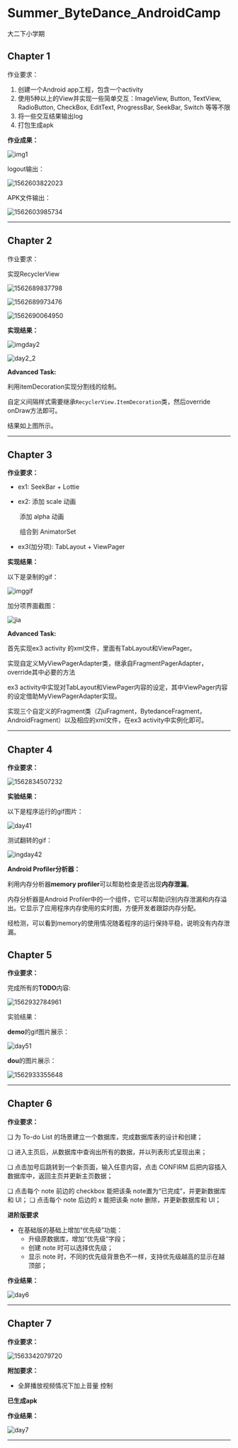 # Summer_ByteDance_AndroidCamp
大二下小学期

## Chapter 1

作业要求：

1. 创建一个Android app工程，包含一个activity
2. 使用5种以上的View并实现一些简单交互：ImageView, Button, TextView, RadioButton, CheckBox,
   EditText, ProgressBar, SeekBar, Switch 等等不限
3. 将一些交互结果输出log
4. 打包生成apk

**作业成果：**

![img1](./pic/day1res.png)

logout输出：

![1562603822023](./pic/1562603822023.png)

APK文件输出：

![1562603985734](./pic/1562603985734.png)

-----

## Chapter 2

作业要求：

实现RecyclerView

![1562689837798](pic/1562689837798.png)

![1562689973476](pic/1562689973476.png)

![1562690064950](pic/1562690064950.png)



**实现结果：**

![imgday2](pic/day2.png)

![day2_2](pic/day2_2.png)

**Advanced Task:**

利用itemDecoration实现分割线的绘制。

自定义间隔样式需要继承`RecyclerView.ItemDecoration`类，然后override onDraw方法即可。

结果如上图所示。

----



## Chapter 3

**作业要求：**

* ex1:  SeekBar + Lottie

* ex2:  添加 scale 动画 

  ​         添加 alpha 动画

  ​         组合到 AnimatorSet

* ex3(加分项):  TabLayout + ViewPager 



**实现结果：**

以下是录制的gif：

![imggif](pic/chapter3.gif)

加分项界面截图：

![jia](pic/ex3.png)



**Advanced Task:**

首先实现ex3 activity 的xml文件，里面有TabLayout和ViewPager。

实现自定义MyViewPagerAdapter类，继承自FragmentPagerAdapter，override其中必要的方法

ex3 activity中实现对TabLayout和ViewPager内容的设定，其中ViewPager内容的设定借助MyViewPagerAdapter实现。

实现三个自定义的Fragment类（ZjuFragment，BytedanceFragment，AndroidFragment）以及相应的xml文件，在ex3 activity中实例化即可。

------



## Chapter 4

**作业要求：**

![1562834507232](pic/1562834507232.png)



**实验结果：**

以下是程序运行的gif图片：

![day41](pic/day4.gif)



测试翻转的gif：

![ingday42](pic/day4flip.gif)



**Android Profiler分析器：**

利用内存分析器**memory profiler**可以帮助检查是否出现**内存泄漏**。

内存分析器是Android Profiler中的一个组件，它可以帮助识别内存泄漏和内存溢出。它显示了应用程序内存使用的实时图，方便开发者跟踪内存分配。

经检测，可以看到memory的使用情况随着程序的运行保持平稳，说明没有内存泄漏。



## Chapter 5

**作业要求：**

完成所有的**TODO**内容:

![1562932784961](pic/1562932784961.png)



实验结果：

**demo**的gif图片展示：

![day51](pic/day51.gif)



**dou**的图片展示：

![1562933355648](pic/1562933355648.png)

-----



## Chapter 6

**作业要求：**

❏ 为 To-do List 的场景建立一个数据库，完成数据库表的设计和创建；

❏ 进入主页后，从数据库中查询出所有的数据，并以列表形式呈现出来；

❏ 点击加号后跳转到一个新页面，输入任意内容，点击 CONFIRM 后把内容插入数据库中，返回主页并更新主页数据；

❏ 点击每个 note 前边的 checkbox 能把该条 note置为“已完成”，并更新数据库和 UI；
❏ 点击每个 note 后边的 x 能把该条 note 删除，并更新数据库和 UI；

**进阶版要求**

- 在基础版的基础上增加“优先级”功能：
  - 升级原数据库，增加“优先级”字段；
  -  创建 note 时可以选择优先级；
  -  显示 note 时，不同的优先级背景色不一样，支持优先级越高的显示在越顶部；



**作业结果：**

![day6](pic/day6.gif)

------



## Chapter 7

**作业要求：**

![1563342079720](pic/1563342079720.png)

**附加要求：**

- 全屏播放视频情况下加上音量 控制 



**已生成apk**

**作业结果：**

![day7](pic/day7.gif)

-----

